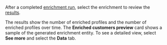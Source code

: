 After a completed [enrichment run](../enrichment-hub.md#run-or-refresh-enrichments), select the enrichment to review the [results](../enrichment-hub.md#enrichment-results). 

The results show the number of enriched profiles and the number of enriched profiles over time. The **Enriched customers preview** card shows a sample of the generated enrichment entity. To see a detailed view, select **See more** and select the **Data** tab.
